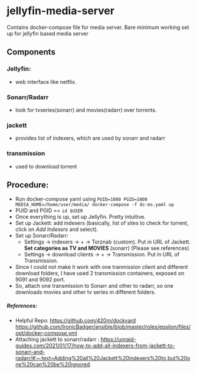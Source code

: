 # jellyfin-media-server
Contains docker-compose file for media server.
Bare minimum working set up for jellyfin based media server


## Components

### Jellyfin:
- web interface like netflix.

### Sonarr/Radarr
- look for tvseries(sonarr) and movies(radarr) over torrents.

### jackett
- provides list of indexers, which are used by sonarr and radarr

### transmission
- used to download torrent



## Procedure:

- Run docker-compose yaml using ```PUID=1000 PGID=1000 MEDIA_HOME=/home/user/media/ docker-compose -f dc-ms.yaml up```
- PUID and PGID == ```id $USER```
- Once everything is up, set up Jellyfin. Pretty intuitive.
- Set up Jackett: add indexers (basically, list of sites to check for torrent, click on *Add Indexers* and select). 
- Set up Sonarr/Radarr:
  - Settings -> indexers -> + -> Torznab (custom). Put in URL of Jackett. **Set categories as TV and MOVIES** (sonarr) (Please see references)
  - Settings -> download clients -> + -> Transmission. Put in URL of Transmission.
- Since I could not make it work with one tranmission client and different download folders, I have used 2 transmission containers, exposed on 9091 and 9092 port.
- So, attach one transmission to Sonarr and other to radarr, so one downloads movies and other tv series in different folders.






##### References:
- Helpful Repo: https://github.com/420m/dockyard  https://github.com/IronicBadger/ansible/blob/master/roles/epsilon/files/opt/docker-compose.yml
- Attaching jackett to sonarr/radarr : https://unraid-guides.com/2021/01/17/how-to-add-all-indexers-from-jackett-to-sonarr-and-radarr/#:~:text=Adding%20all%20Jackett%20indexers%20to,but%20one%20can%20be%20ignored.
